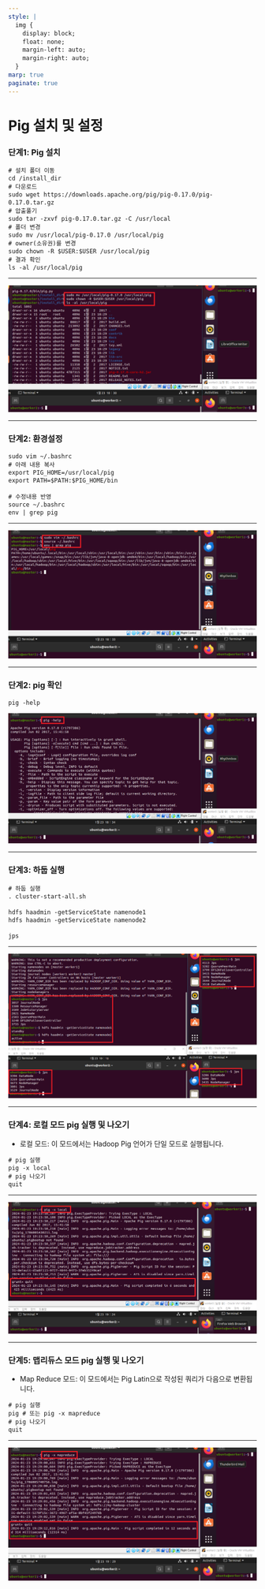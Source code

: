 ```yaml
---
style: |
  img {
    display: block;
    float: none;
    margin-left: auto;
    margin-right: auto;
  }
marp: true
paginate: true
---
```

# Pig 설치 및 설정
### 단계1: Pig 설치 
```shell
# 설치 폴더 이동
cd /install_dir
# 다운로드 
sudo wget https://downloads.apache.org/pig/pig-0.17.0/pig-0.17.0.tar.gz
# 압출풀기
sudo tar -zxvf pig-0.17.0.tar.gz -C /usr/local
# 폴더 변경
sudo mv /usr/local/pig-0.17.0 /usr/local/pig
# owner(소유권)를 변경 
sudo chown -R $USER:$USER /usr/local/pig
# 결과 확인 
ls -al /usr/local/pig
```
---
![Alt text](./img/image.png)

---
### 단계2: 환경설정 
```shell
sudo vim ~/.bashrc
# 아래 내용 복사 
export PIG_HOME=/usr/local/pig
export PATH=$PATH:$PIG_HOME/bin

# 수정내용 반영 
source ~/.bashrc
env | grep pig
```
---
![Alt text](./img/image-1.png)

---
### 단계2: pig 확인 
```shell
pig -help
```  
![w:900](./img/image-2.png)

---
### 단계3: 하둡 실행
```shell
# 하둡 실행 
. cluster-start-all.sh

hdfs haadmin -getServiceState namenode1
hdfs haadmin -getServiceState namenode2

jps
```
---
![Alt text](./img/image-3.png)

---
### 단계4: 로컬 모드 pig 실행 및 나오기 
- 로컬 모드: 이 모드에서는 Hadoop Pig 언어가 단일 모드로 실행됩니다.
```shell
# pig 실행
pig -x local
# pig 나오기
quit
```
---
![Alt text](./img/image-4.png)

---
### 단계5: 맵리듀스 모드 pig 실행 및 나오기 
- Map Reduce 모드: 이 모드에서는 Pig Latin으로 작성된 쿼리가 다음으로 변환됩니다.
```shell
# pig 실행
pig # 또는 pig -x mapreduce
# pig 나오기
quit
```
---
![Alt text](./img/image-5.png)
